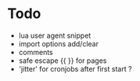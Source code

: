 # Todo
- lua user agent snippet
- import options add/clear
- comments
- safe escape {{ }} for pages
- 'jitter' for cronjobs after first start ?